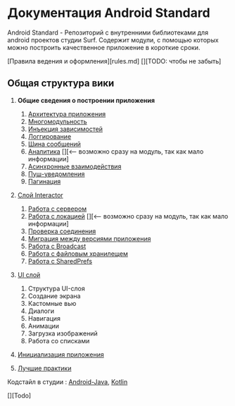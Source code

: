 Документация Android Standard
=============================

Android Standard - Репозиторий с внутренними библиотеками для android проектов студии Surf.
Содержит модули, с помощью которых можно построить качественное приложение
в короткие сроки.

[Правила ведения и оформления][rules.md] [][TODO: чтобы не забыть]

Общая структура вики
--------------------

1. **Общие сведения о построении приложения**
    1. [Архитектура приложения](common/architect.md)
    1. [Многомодульность](common/common_info.md)
    1. [Инъекция зависимостей](common/di.md)
    1. [Логгирование](common/logging.md)
    1. [Шина сообщений](common/event_bus.md)
    1. [Аналитика](common/analytics.md) [][<-- возможно сразу на модуль, так как мало информации]
    1. [Асинхронные взаимодействия](common/async.md)
    1. [Пуш-уведомления](../push/README.md)
    1. [Пагинация](common/pagin.md)

1. [Слой Interactor](interactor/interactor.md)
    1. [Работа с сервером]()
    1. [Работа с локацией](common/locatiom.md) [][<-- возможно сразу на модуль, так как мало информации]
    1. [Проверка соединения](../connection/README.md)
    1. [Миграция между версиями приложения](../app-migration/README.md)
    1. [Работа с Broadcast]()
    1. [Работа с файловым хранилещем]()
    1. [Работа с SharedPrefs]()


1. [UI слой](ui/ui.md)
    1. Структура UI-слоя
    1. Создание экрана
    1. Кастомные вью
    1. Диалоги
    1. Навигация
    1. Анимации
    1. Загрузка изображений
    1. Работа со списками

1. [Инициализация приложения](../template-multimodule/README.md)

1. [Лучшие практики](best_practice.md)

Кодстайл в студии : [Android-Java](https://docs.google.com/document/d/1EpEwi1SUY_Pu7mS6tmgYePLVS3qJwvMmWmrOBw8PCcs/edit),
[Kotlin](https://docs.google.com/document/d/1xFlT2OzGvTTV2NPkKoHa4BoR9ePIjk4bXQYcaGuHdcM/edit#heading=h.x1nemj4berko)



[][Todo]
